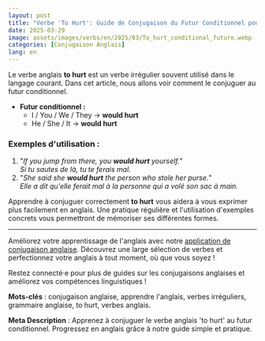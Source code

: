 ```yaml
---
layout: post 
title: "Verbe 'To Hurt': Guide de Conjugaison du Futur Conditionnel pour Débutants"
date: 2025-03-29
image: assets/images/verbs/en/2025/03/To_hurt_conditional_future.webp
categories: [Conjugaison Anglais]
lang: en
---
```


Le verbe anglais **to hurt** est un verbe irrégulier souvent utilisé dans le langage courant. Dans cet article, nous allons voir comment le conjuguer au futur conditionnel.



- **Futur conditionnel :**  
  - I / You / We / They → **would hurt**  
  - He / She / It → **would hurt**

### Exemples d'utilisation :

1. "_If you jump from there, you **would hurt** yourself._"  
   _Si tu sautes de là, tu te ferais mal._
2. "_She said she **would hurt** the person who stole her purse._"  
   _Elle a dit qu'elle ferait mal à la personne qui a volé son sac à main._

Apprendre à conjuguer correctement **to hurt** vous aidera à vous exprimer plus facilement en anglais. Une pratique régulière et l'utilisation d'exemples concrets vous permettront de mémoriser ses différentes formes.

---

Améliorez votre apprentissage de l'anglais avec notre [application de conjugaison anglaise]({{site.appStore.en}}). Découvrez une large sélection de verbes et perfectionnez votre anglais à tout moment, où que vous soyez !

Restez connecté·e pour plus de guides sur les conjugaisons anglaises et améliorez vos compétences linguistiques !

**Mots-clés** : conjugaison anglaise, apprendre l'anglais, verbes irréguliers, grammaire anglaise, to hurt, verbes anglais.

**Meta Description** : Apprenez à conjuguer le verbe anglais 'to hurt' au futur conditionnel. Progressez en anglais grâce à notre guide simple et pratique.